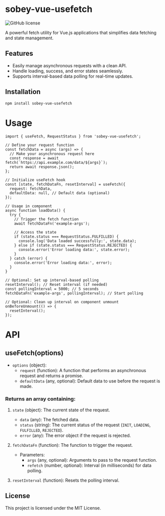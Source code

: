 # sobey-vue-usefetch

![GitHub license](https://img.shields.io/badge/license-MIT-blue.svg)

A powerful fetch utility for Vue.js applications that simplifies data fetching and state management.

## Features

-   Easily manage asynchronous requests with a clean API.
-   Handle loading, success, and error states seamlessly.
-   Supports interval-based data polling for real-time updates.

## Installation

```
npm install sobey-vue-usefetch
```

# Usage

```
import { useFetch, RequestStatus } from 'sobey-vue-usefetch';

// Define your request function
const fetchData = async (args) => {
  // Make your asynchronous request here
  const response = await fetch(`https://api.example.com/data/${args}`);
  return await response.json();
};

// Initialize useFetch hook
const [state, fetchDataFn, resetInterval] = useFetch({
  request: fetchData,
  defaultData: null, // Default data (optional)
});

// Usage in component
async function loadData() {
  try {
    // Trigger the fetch function
    await fetchDataFn('example-args');

    // Access the state
    if (state.status === RequestStatus.FULFILLED) {
      console.log('Data loaded successfully:', state.data);
    } else if (state.status === RequestStatus.REJECTED) {
      console.error('Error loading data:', state.error);
    }
  } catch (error) {
    console.error('Error loading data:', error);
  }
}

// Optional: Set up interval-based polling
resetInterval(); // Reset interval (if needed)
const pollingInterval = 5000; // 5 seconds
fetchDataFn('example-args', pollingInterval); // Start polling

// Optional: Clean up interval on component unmount
onBeforeUnmount(() => {
  resetInterval();
});

```

# API

## useFetch(options)

-   `options` (object):
    -   `request` (function): A function that performs an asynchronous request and returns a promise.
    -   `defaultData` (any, optional): Default data to use before the request is made.

### Returns an array containing:

1. `state` (object): The current state of the request.

    - `data` (any): The fetched data.
    - `status` (string): The current status of the request (`INIT`, `LOADING`, `FULFILLED`, `REJECTED`).
    - `error` (any): The error object if the request is rejected.

2. `fetchDataFn` (function): The function to trigger the request.

    - Parameters:
        - `args` (any, optional): Arguments to pass to the request function.
        - `refetch` (number, optional): Interval (in milliseconds) for data polling.

3. `resetInterval` (function): Resets the polling interval.

## License

This project is licensed under the MIT License.
